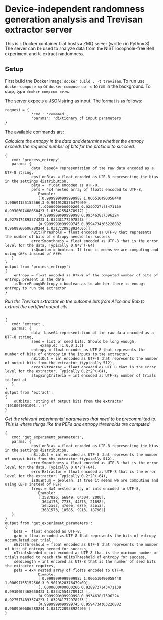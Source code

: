 # Device-independent randomness generation analysis and Trevisan extractor server

This is a Docker container that hosts a ZMQ server (written in Python 3). The server can be used to analyze data from the NIST looophole-free Bell experiment and to extract randomness. 

## Setup  
First build the Docker image: `docker build . -t trevisan`. To run use `docker-compose up` or `docker-compose up -d` to run in the background. To stop, type `docker-compose down`.

The server expects a JSON string as input. The format is as follows:

```
request = {
            'cmd': 'command',
            'params': 'dictionary of input parameters'
}
```

The available commands are:

*Calculate the entropy in the data and determine whether the entropy exceeds the required number of bits for the protocol to succeed.*

```
{
   cmd: 'process_entropy',  
   params: {  
            data: base64 representation of the raw data encoded as a UTF-8 string,  
            epsilonBias = float encoded as UTF-8 representing the bias in the settings distribution,  
            beta =  float encoded as UTF-8,  
            pefs = 4x4 nested array of floats encoded to UTF-8, 
               Example:
               [[0.9999999999999982 1.006510090058448  1.0069115515256613 0.9019520376479409],
               [1.0000000000000266 0.9289727143471139 0.9930607468650423 1.033425543789122 ],
               [0.9999999999999998 0.993463817396224  0.9275174893374223 1.032381772978263 ],
               [0.9999999999999745 0.9594734203226882 0.9609260606280244 1.0317220938924305]]
            nBitsThreshold = float encoded as UTF-8 that represents the number of bits of entropy needed for success
            errorSmoothness = float encoded as UTF-8 that is the error level for the data. Typically 0.8*2^(-64)
            isQuantum = boolean. If true it meens we are computing and using QEFs instead of PEFs
   }
}
output from 'process_entropy':
{
    entropy = float encoded as UTF-8 of the computed number of bits of entropy present in the data
    isThereEnoughEntropy = boolean as to whether there is enough entropy to run the extractor
}
```
  
*Run the Trevisan extractor on the outcome bits from Alice and Bob to extract the certified output bits*  
```

{
   cmd: 'extract',  
   params: {  
            data: base64 representation of the raw data encoded as a UTF-8 string,  
            seed = list of seed bits. Should be long enough,
                example: [1,0,0,1,1]  
            entropy = float encoded as UTF-8 that represents the number of bits of entropy in the inputs to the extractor,
            nBitsOut = int encoded as UTF-8 that represents the number of output bits from the extractor (typically 512),
            errorExtractor = float encoded as UTF-8 that is the error level for the extractor. Typically 0.2*2^(-64),
            stoppingCriteria = int encoded as UTF-8; number of trials to look at
   }
}
output from 'extract':
{
    outbits: 'string of output bits from the extractor (1010001001001...)'
}
```

  
*Get the relevant experimental parameters that need to be precommitted to. This is where things like the PEFs and entropy thresholds are computed.*  
```
{
   cmd: 'get_experiment_parameters',  
   params: {  
            epsilonBias = float encoded as UTF-8 representing the bias in the settings distribution,  
            nBitsOut = int encoded as UTF-8 that represents the number of output bits from the extractor (typically 512), 
            errorSmoothness = float encoded as UTF-8 that is the error level for the data. Typically 0.8*2^(-64),
            errorExtractor = float encoded as UTF-8 that is the error level for the extractor. Typically 0.2*2^(-64),
            isQuantum = boolean. If true it meens we are computing and using QEFs instead of PEFs
            freqs = 4x4 nested array of ints encoded to UTF-8, 
               Example:
               [[3587826, 66849, 64304, 2000], 
                [3644178, 7733, 44673, 21698], 
                [3642347, 47090, 6879, 22013], 
                [3681573, 10585, 9913, 18796]]
   }
}
output from 'get_experiment_parameters':
{
    beta =  float encoded as UTF-8,
    gain = float encoded as UTF-8 that represents the bits of entropy accumulated per trial, 
    nBitsThreshold = float encoded as UTF-8 that represents the number of bits of entropy needed for success,
    nTrialsNeeded = int encoded as UTF-8 that is the minimum number of trials needed to reach the nBitsThreshold of entropy for success,
    seedLength = int encoded as UTF-8 that is the number of seed bits the extractor requires,
    pefs = 4x4 nested array of floats encoded to UTF-8, 
               Example:
               [[0.9999999999999982 1.006510090058448  1.0069115515256613 0.9019520376479409],
               [1.0000000000000266 0.9289727143471139 0.9930607468650423 1.033425543789122 ],
               [0.9999999999999998 0.993463817396224  0.9275174893374223 1.032381772978263 ],
               [0.9999999999999745 0.9594734203226882 0.9609260606280244 1.0317220938924305]]
}
```


